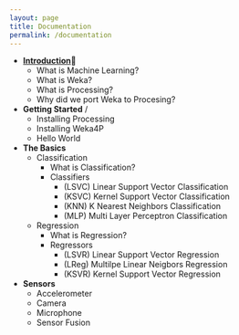 ```yaml
---
layout: page
title: Documentation
permalink: /documentation
---
```




- **[Introduction](./introduction)🔗**
  - What is Machine Learning?
  - What is Weka?
  - What is Processing?
  - Why did we port Weka to Procesing?
- **Getting Started** /
  - Installing Processing
  - Installing Weka4P
  - Hello World
- **The Basics**
  - Classification
    - What is Classification?
    - Classifiers
      - (LSVC) Linear Support Vector Classification 
      - (KSVC) Kernel Support Vector Classification 
      - (KNN) K Nearest Neighbors Classification
      - (MLP) Multi Layer Perceptron Classification
  - Regression
    - What is Regression?
    - Regressors
      - (LSVR) Linear Support Vector Regression
      - (LReg) Multilpe Linear Neigbors Regression
      - (KSVR) Kernel Support Vector Regression
- **Sensors**
  - Accelerometer
  - Camera
  - Microphone
  - Sensor Fusion

